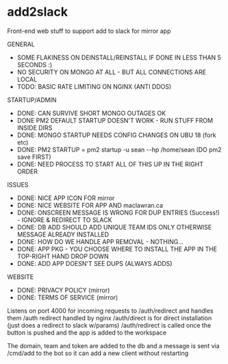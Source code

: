 # add2slack
Front-end web stuff to support add to slack for mirror app

GENERAL
* SOME FLAKINESS ON DEINSTALL/REINSTALL IF DONE IN LESS THAN 5 SECONDS :)
* NO SECURITY ON MONGO AT ALL - BUT ALL CONNECTIONS ARE LOCAL 
* TODO: BASIC RATE LIMITING ON NGINX (ANTI DDOS)

STARTUP/ADMIN
* DONE: CAN SURVIVE SHORT MONGO OUTAGES OK
* DONE PM2 DEFAULT STARTUP DOESN'T WORK - RUN STUFF FROM INSIDE DIRS 
* DONE: MONGO STARTUP NEEDS CONFIG CHANGES ON UBU 18 (fork etc)
* DONE: PM2 STARTUP = pm2 startup -u sean --hp /home/sean (DO pm2 save FIRST)
* DONE: NEED PROCESS TO START ALL OF THIS UP IN THE RIGHT ORDER

ISSUES
* DONE: NICE APP ICON FOR mirror
* DONE: NICE WEBSITE FOR APP AND maclawran.ca
* DONE: ONSCREEN MESSAGE IS WRONG FOR DUP ENTRIES (Success!) - IGNORE & REDIRECT TO SLACK
* DONE: DB ADD SHOULD ADD UNIQUE TEAM IDS ONLY OTHERWISE MESSAGE ALREADY INSTALLED
* DONE: HOW DO WE HANDLE APP REMOVAL - NOTHING... 
* DONE: APP PKG - YOU CHOOSE WHERE TO INSTALL THE APP IN THE TOP-RIGHT HAND DROP DOWN
* DONE: ADD APP DOESN'T SEE DUPS (ALWAYS ADDS)

WEBSITE
* DONE: PRIVACY POLICY (mirror)
* DONE: TERMS OF SERVICE (mirror)

Listens on port 4000 for incoming requests to /auth/redirect and handles them
/auth redirect handled by nginx
/auth/direct is for direct installation (just does a redirect to slack w/params)
/auth/redirect is called once the button is pushed and the app is added to the workspace

The domain, team and token are added to the db and a message is sent via /cmd/add to the bot
so it can add a new client without restarting
